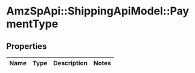 # AmzSpApi::ShippingApiModel::PaymentType

## Properties
Name | Type | Description | Notes
------------ | ------------- | ------------- | -------------

